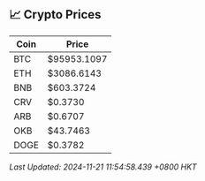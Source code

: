 ## 📈 Crypto Prices

| Coin | Price |
| ---- | ----- |
| BTC | $95953.1097 |
| ETH | $3086.6143 |
| BNB | $603.3724 |
| CRV | $0.3730 |
| ARB | $0.6707 |
| OKB | $43.7463 |
| DOGE | $0.3782 |

_Last Updated: 2024-11-21 11:54:58.439 +0800 HKT_